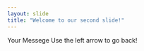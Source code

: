```yaml
---
layout: slide
title: "Welcome to our second slide!"
---
```

Your Messege 
Use the left arrow to go back!
